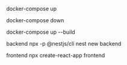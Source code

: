 docker-compose up

docker-compose down

<!-- If a new service was added to docker-compose add the --build flag -->
docker-compose up --build





<!-- Creating Services: -->

backend
npx -p @nestjs/cli nest new backend

frontend
npx create-react-app frontend